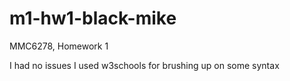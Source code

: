 # m1-hw1-black-mike
MMC6278, Homework 1

I had no issues
I used w3schools for brushing up on some syntax

